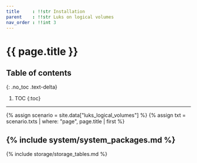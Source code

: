 ```yaml
---
title     : !!str Installation
parent    : !!str Luks on logical volumes
nav_order : !!int 3
---
```


# {{ page.title }}

## Table of contents
{: .no_toc .text-delta}

1. TOC
{:toc}

---

{% assign scenario = site.data["luks_logical_volumes"] %}
{% assign txt = scenario.txts | where: "page", page.title | first %}

{% include system/system_packages.md %}
---
{% include storage/storage_tables.md %}
